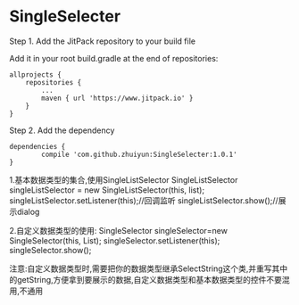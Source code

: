 # SingleSelecter

 Step 1. Add the JitPack repository to your build file

Add it in your root build.gradle at the end of repositories:

	allprojects {
		repositories {
			...
			maven { url 'https://www.jitpack.io' }
		}
	}
  
  

Step 2. Add the dependency

	dependencies {
	        compile 'com.github.zhuiyun:SingleSelecter:1.0.1'
	}
	
	
1.基本数据类型的集合,使用SingleListSelector
 SingleListSelector singleListSelector = new SingleListSelector(this, list);
        singleListSelector.setListener(this);//回调监听 
	singleListSelector.show();//展示dialog
	
2.自定义数据类型的使用:
 SingleSelector singleSelector=new SingleSelector(this, List<Data>);
        singleSelector.setListener(this);
        singleSelector.show();
	
注意:自定义数据类型时,需要把你的数据类型继承SelectString这个类,并重写其中的getString,方便拿到要展示的数据,自定义数据类型和基本数据类型的控件不要混用,不通用
